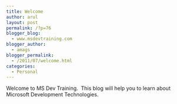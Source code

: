 ```yaml
---
title: Welcome
author: arul
layout: post
permalink: /?p=76
blogger_blog:
  - www.msdevtraining.com
blogger_author:
  - amags
blogger_permalink:
  - /2011/07/welcome.html
categories:
  - Personal
---
```

<div>
  <div>
    <div>
      Welcome to MS Dev Training.  This blog will help you to learn about Microsoft Development Technologies. 
    </div></p> </p>
  </div>
</div>